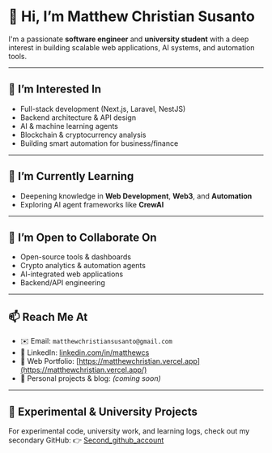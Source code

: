 # 👋 Hi, I’m Matthew Christian Susanto

I'm a passionate **software engineer** and **university student** with a deep interest in building scalable web applications, AI systems, and automation tools.

---

## 👀 I’m Interested In
- Full-stack development (Next.js, Laravel, NestJS)
- Backend architecture & API design
- AI & machine learning agents
- Blockchain & cryptocurrency analysis
- Building smart automation for business/finance

---

## 🌱 I’m Currently Learning
- Deepening knowledge in **Web Development**, **Web3**, and **Automation**
- Exploring AI agent frameworks like **CrewAI**

---

## 💼 I’m Open to Collaborate On
- Open-source tools & dashboards
- Crypto analytics & automation agents
- AI-integrated web applications
- Backend/API engineering

---

## 📫 Reach Me At
- ✉️ Email: `matthewchristiansusanto@gmail.com`
- 💼 LinkedIn: [linkedin.com/in/matthewcs](https://www.linkedin.com/in/matthewcs/)
- 📍 Web Portfolio: [https://matthewchristian.vercel.app](https://matthewchristian.vercel.app/)
- 🧠 Personal projects & blog: *(coming soon)*

---

## 🧪 Experimental & University Projects
For experimental code, university work, and learning logs, check out my secondary GitHub:
👉 [Second_github_account](https://github.com/idkwhyi)

<!---
matthew-christian-susanto/matthew-christian-susanto is a ✨ special ✨ repository because its `README.md` (this file) appears on your GitHub profile.
You can click the Preview link to take a look at your changes.
--->
